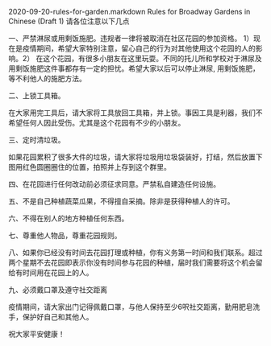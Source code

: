 2020-09-20-rules-for-garden.markdown
Rules for Broadway Gardens in Chinese (Draft 1) 
请各位注意以下几点 
  
一、严禁淋尿或用剩饭施肥。违规者一律将被取消在社区花园的参加资格。 
  1）现在是疫情期间，希望大家特别注意，留心自己的行为对其他使用这个花园的人的影响。2） 在这个花园，有很多小朋友在这里玩耍。不同的托儿所和学校对于淋尿及用剩饭施肥这件事都存有一定的担忧。希望大家以后可以停止淋尿, 用剩饭施肥，等不利他人的施肥方法。 
  
二、上锁工具箱。 
  
在大家用完工具后，请大家将工具放回工具箱，并上锁。事因工具是利器，我们不希望任何人因此受伤。尤其是这个花园有不少的小朋友。 
  
三、定时清垃圾。 
  
如果花园累积了很多大件的垃圾，请大家将垃圾用垃圾袋装好，打结，然后放置下图用红色圆圈圈住的位置，拍照并上存到这个群里。 
  
四、在花园进行任何改动前必须征求同意。严禁私自建造任何设施。 
  
五、不是自己种植蔬菜瓜果，不得擅自采摘。除非是获得种植人的许可。 
  
六、不得在别人的地方种植任何东西。 
  
七、尊重他人物品，尊重花园规则。 
  
八、如果你已经没有时间去花园打理或种植，你有义务第一时间和我们联系。超过两个星期不去花园即表示你没有时间参与花园的种植，届时我们需要将这个机会留给有时间用在花园上的人。 
  
九、必须戴口罩及遵守社交距离 
  
疫情期间，请大家出门记得佩戴口罩，与他人保持至少6呎社交距离，勤用肥皂洗手，保护好自己和其他人。 
  
祝大家平安健康！ 